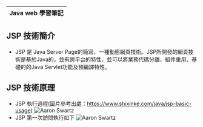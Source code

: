 |Java web 學習筆記 |
| ------ |
## JSP 技術簡介
- JSP 是 Java Server Page的簡寫，一種動態網頁技術。JSP所開發的網頁技術是基於Java的，並有跨平台的特性，並可以將業務代碼分離、組件重用、基礎的的Java Servlet功能及預編譯特性。
## JSP 技術原理
- JSP 執行過程(圖片參考出處：https://www.shixinke.com/java/jsp-basic-usage)
![Aaron Swartz](https://openfile.shixinke.com/images/posts/2018/04/168b9323119552eb88e45d0a83fcceff.png)
- JSP 第一次訪問執行如下
![Aaron Swartz](https://openfile.shixinke.com/images/posts/2018/04/1022b9cbb453ff19b666e098517fecdd.png)

